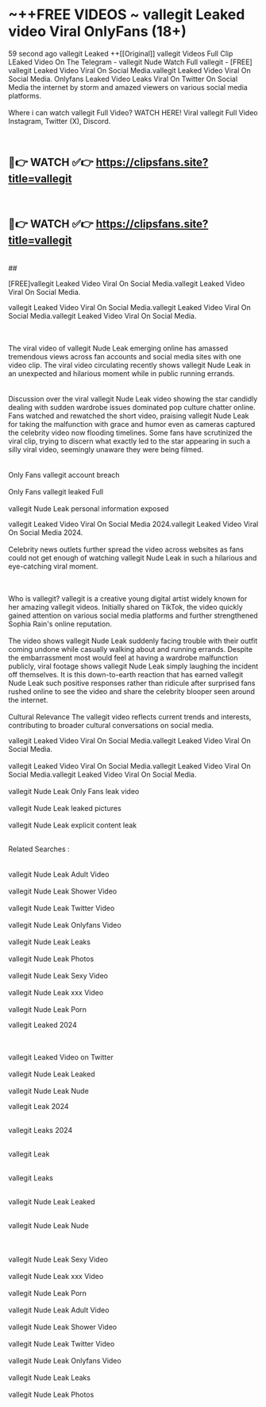 # ~++FREE VIDEOS ~ vallegit Leaked video Viral OnlyFans (18+)<br>


59 second ago vallegit Leaked ++[[Original]] vallegit Videos Full Clip LEaked Video On The Telegram  - vallegit Nude  Watch Full vallegit - [FREE] vallegit Leaked Video Viral On Social Media.vallegit Leaked Video Viral On Social Media.   Onlyfans Leaked Video Leaks Viral On Twitter On Social Media the internet by storm and amazed viewers on various social media platforms. <br><br>
Where i can watch vallegit Full Video? WATCH HERE! Viral vallegit Full Video Instagram, Twitter (X), Discord. <br>


 <br>

##  🔴👉 WATCH ✅👉  <a href="https://clipsfans.site?title=vallegit&ref=git">https://clipsfans.site?title=vallegit</a> <br>
  <br>

##  🔴👉 WATCH ✅👉  <a href="https://clipsfans.site?title=vallegit&ref=git">https://clipsfans.site?title=vallegit</a> <br>
  <br>
  ##



[FREE]vallegit Leaked Video Viral On Social Media.vallegit Leaked Video Viral On Social Media. <br>

vallegit Leaked Video Viral On Social Media.vallegit Leaked Video Viral On Social Media.vallegit Leaked Video Viral On Social Media. <br>


  <br>

  <br>
The viral video of vallegit Nude Leak emerging online has amassed tremendous views across fan accounts and social media sites with one video clip. The viral video circulating recently shows vallegit Nude Leak in an unexpected and hilarious moment while in public running errands.<br>
<br>


<br>
Discussion over the viral vallegit Nude Leak video showing the star candidly dealing with sudden wardrobe issues dominated pop culture chatter online. Fans watched and rewatched the short video, praising vallegit Nude Leak for taking the malfunction with grace and humor even as cameras captured the celebrity video now flooding timelines. Some fans have scrutinized the viral clip, trying to discern what exactly led to the star appearing in such a silly viral video, seemingly unaware they were being filmed.<br>
<br>
<br> 
Only Fans vallegit account breach<br>
<br>
Only Fans vallegit leaked Full <br>
<br>
vallegit Nude Leak personal information exposed<br>

vallegit Leaked Video Viral On Social Media 2024.vallegit Leaked Video Viral On Social Media 2024. <br>
<br>
Celebrity news outlets further spread the video across websites as fans could not get enough of watching vallegit Nude Leak in such a hilarious and eye-catching viral moment.<br>
<br>

<br>
Who is vallegit? vallegit is a creative young digital artist widely known for her amazing vallegit videos. Initially shared on TikTok, the video quickly gained attention on various social media platforms and further strengthened Sophia Rain's online reputation.<br>
<br>
The video shows vallegit Nude Leak suddenly facing trouble with their outfit coming undone while casually walking about and running errands. Despite the embarrassment most would feel at having a wardrobe malfunction publicly, viral footage shows vallegit Nude Leak simply laughing the incident off themselves. It is this down-to-earth reaction that has earned vallegit Nude Leak such positive responses rather than ridicule after surprised fans rushed online to see the video and share the celebrity blooper seen around the internet.<br>
<br>
Cultural Relevance The vallegit video reflects current trends and interests, contributing to broader cultural conversations on social media.<br>

vallegit Leaked Video Viral On Social Media.vallegit Leaked Video Viral On Social Media.<br>
<br>
vallegit Leaked Video Viral On Social Media.vallegit Leaked Video Viral On Social Media.vallegit Leaked Video Viral On Social Media.<br>
<br>
vallegit Nude Leak Only Fans leak video<br>
<br>
vallegit Nude Leak leaked pictures<br>
<br>
vallegit Nude Leak explicit content leak<br>


<br>
Related Searches :<br>
<br>

<br>
vallegit Nude Leak Adult Video<br>
<br>
vallegit Nude Leak Shower Video<br>
<br>
vallegit Nude Leak Twitter Video<br>
<br>
vallegit Nude Leak Onlyfans Video<br>
<br>
vallegit Nude Leak Leaks<br>
<br>
vallegit Nude Leak Photos<br>

<br>
vallegit Nude Leak Sexy Video<br>
<br>
vallegit Nude Leak xxx Video<br>
<br>
vallegit Nude Leak Porn<br>

vallegit  Leaked 2024 <br> <br>
<br>

vallegit Leaked Video on Twitter <br>
<br>
vallegit Nude Leak Leaked<br>
<br>
vallegit Nude Leak Nude<br>


vallegit  Leak 2024 <br> <br>



vallegit  Leaks 2024 <br> <br>



 
vallegit  Leak<br> <br>



vallegit  Leaks<br> <br>


vallegit Nude Leak Leaked<br> <br>

vallegit Nude Leak Nude<br> <br>
<br> <br>
vallegit Nude Leak Sexy Video
<br> <br>
vallegit Nude Leak xxx Video
<br> <br>
vallegit Nude Leak Porn
<br> <br>
vallegit Nude Leak Adult Video
<br> <br>
vallegit Nude Leak Shower Video
<br> <br>
vallegit Nude Leak Twitter Video
<br> <br>
vallegit Nude Leak Onlyfans Video
<br> <br>
vallegit Nude Leak Leaks
<br> <br>
vallegit Nude Leak Photos






</p>




 



</p>










